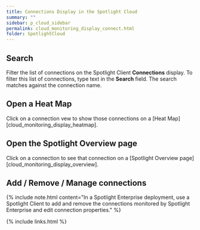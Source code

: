 ```yaml
---
title: Connections Display in the Spotlight Cloud
summary: ""
sidebar: p_cloud_sidebar
permalink: cloud_monitoring_display_connect.html
folder: SpotlightCloud
---
```



## Search

Filter the list of connections on the Spotlight Client **Connections** display. To filter this list of connections, type text in the **Search** field. The search matches against the connection name.

## Open a Heat Map

Click on a connection vew to show those connections on a [Heat Map][cloud_monitoring_display_heatmap].

## Open the Spotlight Overview page

Click on a connection to see that connection on a [Spotlight Overview page][cloud_monitoring_display_overview].

## Add / Remove / Manage connections

{% include note.html content="In a Spotlight Enterprise deployment, use a Spotlight Client to add and remove the connections monitored by Spotlight Enterprise and edit connection properties." %}



{% include links.html %}
